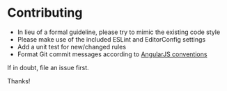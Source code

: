 # Contributing

* In lieu of a formal guideline, please try to mimic the existing code style
* Please make use of the included ESLint and EditorConfig settings
* Add a unit test for new/changed rules
* Format Git commit messages according to [AngularJS conventions][cc]

If in doubt, file an issue first.

Thanks!

[cc]: https://github.com/ajoslin/conventional-changelog/blob/master/conventions/angular.md

